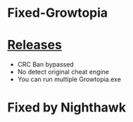 # Fixed-Growtopia

# [Releases](https://github.com/owolib/Fixed-Growtopia/releases)

+ CRC Ban bypassed
+ No detect original cheat engine
+ You can run multiple Growtopia.exe

# Fixed by Nighthawk
